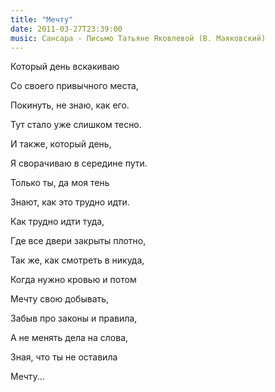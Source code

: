 ```yaml
---
title: "Мечту"
date: 2011-03-27T23:39:00
music: Сансара - Письмо Татьяне Яковлевой (В. Маяковский)
---
```


Который день вскакиваю

Со своего привычного места,

Покинуть, не знаю, как его.

Тут стало уже слишком тесно.



И также, который день,

Я сворачиваю в середине пути.

Только ты, да моя тень

Знают, как это трудно идти.



Как трудно идти туда,

Где все двери закрыты плотно,

Так же, как смотреть в никуда,

Когда нужно кровью и потом



Мечту свою добывать,

Забыв про законы и правила,

А не менять дела на слова,

Зная, что ты не оставила



Мечту...
